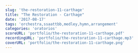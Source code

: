 ```yaml
---
slug: 'the-restoration-11-carthage'
title: "The Restoration - Carthage"
date: '2017-08-17'
tags: 'orchestra,ssaattbb,medley,hymn,arrangement'
categories: 'oratorios'
scoreURL: 'portfolio/the-restoration-11-carthage.pdf'
recordingURL: 'portfolio/the-restoration-11-carthage.mp3'
coverURL: 'portfolio/the-restoration-11-carthage.png'
---
```

